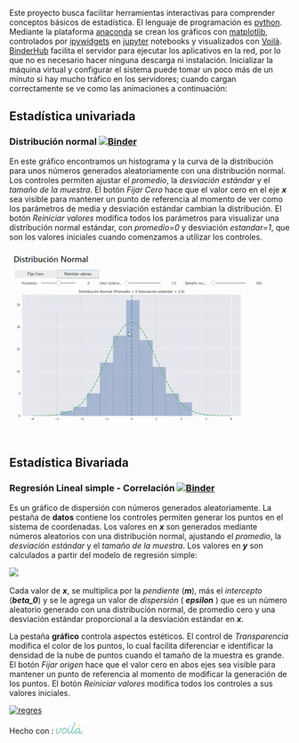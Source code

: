Este proyecto busca facilitar herramientas interactivas para comprender conceptos básicos de estadística. El lenguaje de programación es [python](https://www.python.org/). Mediante la plataforma [anaconda](https://www.anaconda.com/) se crean los gráficos con [matplotlib](https://matplotlib.org/), controlados por [ipywidgets](https://github.com/jupyter-widgets/ipywidgets) en [jupyter](https://jupyter.org/) notebooks y visualizados con [Voilà](https://github.com/voila-dashboards/voila). [BinderHub](https://binderhub.readthedocs.io/) facilita el servidor para ejecutar los aplicativos en la red, por lo que no es necesario hacer ninguna descarga ni instalación. Inicializar la máquina virtual y configurar el sistema puede tomar un poco más de un minuto si hay mucho tráfico en los servidores; cuando cargan correctamente se ve como las animaciones a continuación:

## Estadística univariada
### Distribución normal [![Binder](https://mybinder.org/badge_logo.svg)](https://mybinder.org/v2/gh/Yagwar/stats_interact/master?urlpath=voila%2Frender%2Fdist_normal.ipynb)

En este gráfico encontramos un histograma y la curva de la distribución para unos números generados aleatoriamente con una distribución normal. Los controles permiten ajustar el *promedio*, la *desviación estándar* y el *tamaño de la muestra*. El botón *Fijar Cero* hace que el valor cero en el eje _**x**_ sea visible para mantener un punto de referencia al momento de ver como los parámetros de media y desviación estándar cambian la distribución. El botón *Reiniciar valores* modifica todos los parámetros para visualizar una distribución normal estándar, con *promedio=0* y desviación *estandar=1*, que son los valores iniciales cuando comenzamos a utilizar los controles.

[![Dist_norm](curva_normal.gif)](https://mybinder.org/v2/gh/Yagwar/stats_interact/master?urlpath=%2Fvoila%2Frender%2Fdist_normal.ipynb)


## Estadística Bivariada
### Regresión Lineal simple - Correlación [![Binder](https://mybinder.org/badge_logo.svg)](https://mybinder.org/v2/gh/Yagwar/stats_interact/master?urlpath=voila%2Frender%2Fcorrelaciones.ipynb)

Es un gráfico de dispersión con números generados aleatoriamente. La pestaña de **datos** contiene los controles permiten generar los puntos en el sistema de coordenadas. Los valores en _**x**_ son generados mediante números aleatorios con una distribución normal, ajustando el *promedio*, la *desviación estándar* y el *tamaño de la muestra*. Los valores en _**y**_ son calculados a partir del modelo de regresión simple: 

<img src="https://render.githubusercontent.com/render/math?math=\hat{y}= m*x %2B \beta_{0} ( %2B \epsilon)"> 

Cada valor de _**x**_, se multiplica por la *pendiente* (_**m**_), más el *intercepto* (_**beta_0**_) y se le agrega un valor de *dispersión* ( _**epsilon**_ ) que es un número aleatorio generado con una distribución normal, de promedio cero y una desviación estándar proporcional a la desviación estándar en _**x**_.

La pestaña **gráfico** controla aspectos estéticos. El control de *Transparencia* modifica el color de los puntos, lo cual facilita diferenciar e identificar la densidad de la nube de puntos cuando el tamaño de la muestra es grande. El botón *Fijar origen* hace que el valor cero en abos ejes sea visible para mantener un punto de referencia al momento de modificar la generación de los puntos. El botón *Reiniciar valores* modifica todos los controles a sus valores iniciales.

[![regres](regresion.gif)](https://mybinder.org/v2/gh/Yagwar/stats_interact/master?urlpath=%2Fvoila%2Frender%2Fcorrelaciones.ipynb)


Hecho con : <img src="https://github.com/voila-dashboards/voila/raw/master/docs/source/voila-logo.svg?sanitize=true" width="48">
